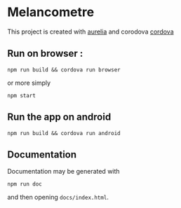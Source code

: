 # Melancometre

This project is created with [aurelia](https://aurelia.io/) and corodova [cordova](https://cordova.apache.org/)



## Run on browser :

    npm run build && cordova run browser

or more simply

    npm start

## Run the app on android

    npm run build && cordova run android

## Documentation

Documentation may be generated with

    npm run doc

and then opening `docs/index.html`.
